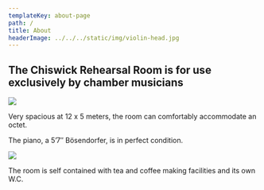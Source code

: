 ```yaml
---
templateKey: about-page
path: /
title: About
headerImage: ../../../static/img/violin-head.jpg
---
```


## The Chiswick Rehearsal Room is for use exclusively by chamber musicians

![](/img/main-room.jpg)

Very spacious at 12 x 5 meters, the room can comfortably accommodate an octet.

The piano, a 5’7″ Bösendorfer, is in perfect condition.

![](/img/bosendorfer.jpg)

The room is self contained with tea and coffee making facilities and its own W.C.
